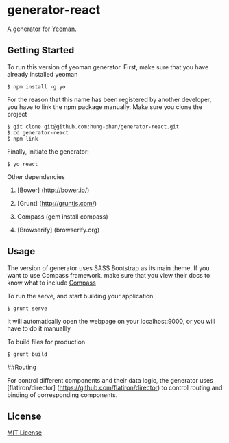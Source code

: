 # generator-react

A generator for [Yeoman](http://yeoman.io).


## Getting Started

To run this version of yeoman generator. First, make sure that you have already installed yeoman

```
$ npm install -g yo
```

For the reason that this name has been registered by another developer, you have to link the npm package manually.
Make sure you clone the project

```
$ git clone git@github.com:hung-phan/generator-react.git
$ cd generator-react
$ npm link
```

Finally, initiate the generator:

```
$ yo react
```

Other dependencies

1. [Bower] (http://bower.io/)

2. [Grunt] (http://gruntjs.com/)

3. Compass (gem install compass)

4. [Browserify] (browserify.org)

## Usage

The version of generator uses SASS Bootstrap as its main theme. If you want to use Compass framework, make sure that you
view their docs to know what to include [Compass](http://compass-style.org/reference/compass)

To run the serve, and start building your application
```
$ grunt serve
```
It will automatically open the webpage on your localhost:9000, or you will have to do it manuallly

To build files for production
```
$ grunt build
```

##Routing

For control different components and their data logic, the generator uses [flatiron/director] (https://github.com/flatiron/director)
to control routing and binding of corresponding components.

## License

[MIT License](http://en.wikipedia.org/wiki/MIT_License)
